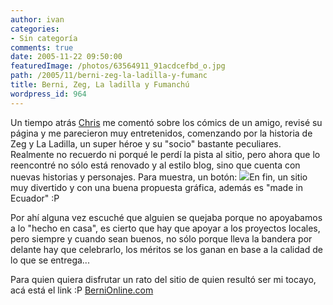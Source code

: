 ```yaml
---
author: ivan
categories:
- Sin categoría
comments: true
date: 2005-11-22 09:50:00
featuredImage: /photos/63564911_91acdcefbd_o.jpg
path: /2005/11/berni-zeg-la-ladilla-y-fumanc
title: Berni, Zeg, La ladilla y Fumanchú
wordpress_id: 964
---
```


Un tiempo atrás [Chris](https://christina-sanlucas.blogspot.com/) me comentó sobre los cómics de un amigo, revisé su página y me parecieron muy entretenidos, comenzando por la historia de Zeg y La Ladilla, un super héroe y su "socio" bastante peculiares. Realmente no recuerdo ni porqué le perdí la pista al sitio, pero ahora que lo reencontré no sólo está renovado y al estilo blog, sino que cuenta con nuevas historias y personajes. Para muestra, un botón:
[![](https://static.flickr.com/24/63564911_91acdcefbd_o.jpg)](https://static.flickr.com/24/63564911_91acdcefbd_o.jpg)En fin, un sitio muy divertido y con una buena propuesta gráfica, además es "made in Ecuador" :P

Por ahí alguna vez escuché que alguien se quejaba porque no apoyabamos a lo "hecho en casa", es cierto que hay que apoyar a los proyectos locales, pero siempre y cuando sean buenos, no sólo porque lleva la bandera por delante hay que celebrarlo, los méritos se los ganan en base a la calidad de lo que se entrega...

Para quien quiera disfrutar un rato del sitio de quien resultó ser mi tocayo, acá está el link :P
[BerniOnline.com](https://www.bernionline.com)